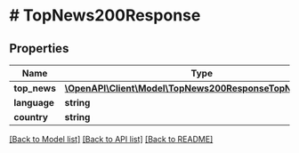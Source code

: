 # # TopNews200Response

## Properties

Name | Type | Description | Notes
------------ | ------------- | ------------- | -------------
**top_news** | [**\OpenAPI\Client\Model\TopNews200ResponseTopNewsInner[]**](TopNews200ResponseTopNewsInner.md) |  | [optional]
**language** | **string** |  | [optional]
**country** | **string** |  | [optional]

[[Back to Model list]](../../README.md#models) [[Back to API list]](../../README.md#endpoints) [[Back to README]](../../README.md)
